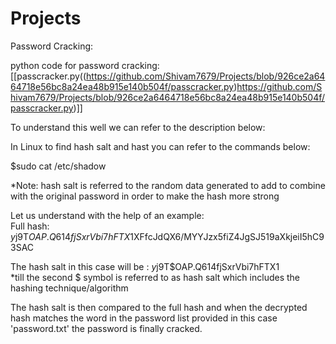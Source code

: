 # Projects
Password Cracking:

python code for password cracking: [[passcracker.py((https://github.com/Shivam7679/Projects/blob/926ce2a6464718e56bc8a24ea48b915e140b504f/passcracker.py)https://github.com/Shivam7679/Projects/blob/926ce2a6464718e56bc8a24ea48b915e140b504f/passcracker.py)]]

To understand this well we can refer to the description below:

In Linux to find hash salt and hast you can refer to the commands below:

$sudo cat /etc/shadow

*Note: hash salt is referred to the random data generated to add to combine with the original password in order to make the hash more strong

Let us understand with the help of an example:  
Full hash: $y$j9T$OAP.Q614fjSxrVbi7hFTX1$XFfcJdQX6/MYYJzx5fiZ4JgSJ519aXkjeiI5hC93SAC

The hash salt in this case will be : $y$j9T$OAP.Q614fjSxrVbi7hFTX1  
*till the second $ symbol is referred to as hash salt which includes the hashing technique/algorithm

The hash salt is then compared to the full hash and when the decrypted hash matches the word in the password list provided in this case 'password.txt' the password is finally cracked.

